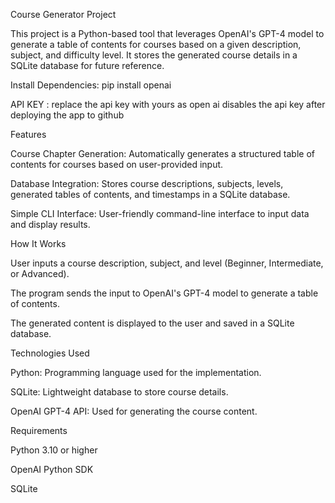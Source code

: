 Course Generator Project

This project is a Python-based tool that leverages OpenAI's GPT-4 model to generate a table of contents for courses based on a given description, subject, and difficulty level. It stores the generated course details in a SQLite database for future reference.

Install Dependencies: pip install openai

API KEY : replace the api key with yours as open ai disables the api key after deploying the app to github

Features

Course Chapter Generation: Automatically generates a structured table of contents for courses based on user-provided input.

Database Integration: Stores course descriptions, subjects, levels, generated tables of contents, and timestamps in a SQLite database.

Simple CLI Interface: User-friendly command-line interface to input data and display results.

How It Works

User inputs a course description, subject, and level (Beginner, Intermediate, or Advanced).

The program sends the input to OpenAI's GPT-4 model to generate a table of contents.

The generated content is displayed to the user and saved in a SQLite database.

Technologies Used

Python: Programming language used for the implementation.

SQLite: Lightweight database to store course details.

OpenAI GPT-4 API: Used for generating the course content.

Requirements

Python 3.10 or higher

OpenAI Python SDK

SQLite
